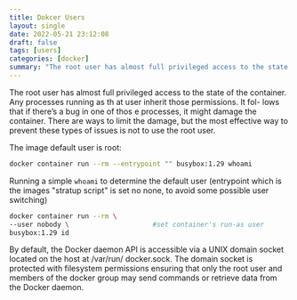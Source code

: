 ```yaml
---
title: Dokcer Users
layout: single
date: 2022-05-21 23:12:08
draft: false
tags: [users]
categories: [docker]
summary: "The root user has almost full privileged access to the state of the container. Any processes running as th at user inherit those permissions. It fol- lows that if there’s a bug in one of thos e processes, it might damage the container."
---
```

The root user has almost full privileged access to the state of the container. Any processes running as th at user inherit those permissions. It fol- lows that if there’s a bug in one of thos e processes, it might damage the container.  There are ways to limit the damage, but the most effective way to prevent these types of issues is not to use the root user.

The image default user is root:
```bash
docker container run --rm --entrypoint "" busybox:1.29 whoami
```
Running a simple `whoami` to determine the default user (entrypoint which is the images "stratup script" is set no none, to avoid some possible user switching)

```bash
docker container run --rm \
--user nobody \                     #set container's run-as user
busybox:1.29 id
```

By default, the Docker daemon API is accessible via a UNIX domain socket located on the host at /var/run/ docker.sock. The domain socket is protected with filesystem permissions ensuring that only the root user and members of the docker group may send commands or retrieve data from the Docker daemon. 
